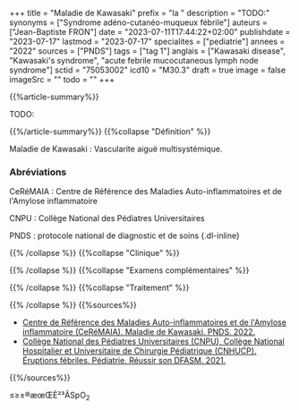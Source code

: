 +++
title = "Maladie de Kawasaki"
prefix = "la "
description = "TODO:"
synonyms = ["Syndrome adéno-cutanéo-muqueux fébrile"]
auteurs = ["Jean-Baptiste FRON"]
date = "2023-07-11T17:44:22+02:00"
publishdate = "2023-07-17"
lastmod = "2023-07-17"
specialites = ["pediatrie"]
annees = "2022"
sources = ["PNDS"]
tags = ["tag 1"]
anglais = ["Kawasaki disease", "Kawasaki's syndrome", "acute febrile mucocutaneous lymph node syndrome"]
sctid = "75053002"
icd10 = "M30.3"
draft = true
image = false
imageSrc = ""
todo = ""
+++

{{%article-summary%}}

TODO:

{{%/article-summary%}}
{{%collapse "Définition" %}}

Maladie de Kawasaki
: Vascularite aiguë multisystémique.

### Abréviations

CeRéMAIA
: Centre de Référence des Maladies Auto-inflammatoires et de l'Amylose inflammatoire

CNPU
: Collège National des Pédiatres Universitaires

PNDS
: protocole national de diagnostic et de soins
{.dl-inline}

{{% /collapse %}}
{{%collapse "Clinique" %}}


{{% /collapse %}}
{{%collapse "Examens complémentaires" %}}


{{% /collapse %}}
{{%collapse "Traitement" %}}


{{% /collapse %}}
{{%sources%}}

- [Centre de Référence des Maladies Auto-inflammatoires et de l'Amylose inflammatoire (CeRéMAIA). Maladie de Kawasaki. PNDS. 2022.](https://www.has-sante.fr/jcms/p_3363015/fr/maladie-de-kawasaki)
- [Collège National des Pédiatres Universitaires (CNPU), Collège National Hospitalier et Universitaire de Chirurgie Pédiatrique (CNHUCP). Éruptions fébriles. Pédiatrie. Réussir son DFASM. 2021.](https://www.pedia-univ.fr/deuxieme-cycle/referentiel/infectiologie/eruptions-febriles)

{{%/sources%}}

≤≥±®æœŒÈ²³ÂSpO<sub>2</sub>
